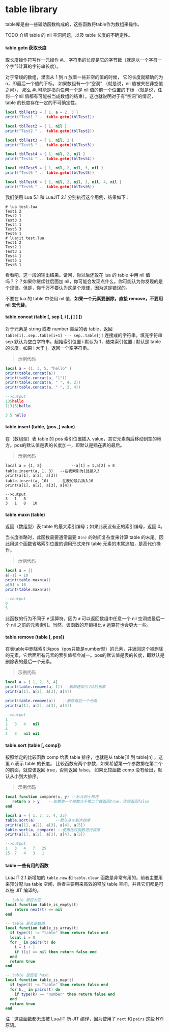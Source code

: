 # table library

table库是由一些辅助函数构成的，这些函数将table作为数组来操作。

TODO 介绍 table 的 nil 空洞问题，以及 table 长度的不确定性。

#### table.getn 获取长度

取长度操作符写作一元操作 #。 字符串的长度是它的字节数（就是以一个字符一个字节计算的字符串长度）。

对于常规的数组，里面从 1 到 n 放着一些非空的值的时候， 它的长度就精确的为 n，即最后一个值的下标。 如果数组有一个“空洞” （就是说，nil 值被夹在非空值之间）， 那么 #t 可能是指向任何一个是 nil 值的前一个位置的下标 （就是说，任何一个nil 值都有可能被当成数组的结束）。这也就说明对于有“空洞”的情况，table 的长度存在一定的不可确定性。

```lua
local tblTest1 = { 1, a = 2, 3 }
print("Test1 " .. table.getn(tblTest1))   

local tblTest2 = { 1, nil }
print("Test2 " .. table.getn(tblTest2))  

local tblTest3 = { 1, nil, 2 }
print("Test3 " .. table.getn(tblTest3))  

local tblTest4 = { 1, nil, 2, nil }
print("Test4 " .. table.getn(tblTest4))   

local tblTest5 = { 1, nil, 2, nil, 3, nil }
print("Test5 " .. table.getn(tblTest5))   

local tblTest6 = { 1, nil, 2, nil, 3, nil, 4, nil }
print("Test6 " .. table.getn(tblTest6))  
```

我们使用 Lua 5.1 和 LuaJIT 2.1 分别执行这个用例，结果如下：

```shell
# lua test.lua
Test1 2
Test2 1
Test3 3
Test4 1
Test5 3
Test6 1
# luajit test.lua
Test1 2
Test2 1
Test3 1
Test4 1
Test5 1
Test6 1
```

看看吧，这一段的输出结果。请问，你以后还敢在 lua 的 table 中用 nil 值吗？？？如果你继续往后面加 nil，你可能会发现点什么。你可能认为你发现的是个规律。但是，你千万不要认为这是个规律，因为这是错误的。 

不要在 lua 的 table 中使用 nil 值，**如果一个元素要删除，直接 remove，不要用 nil 去代替**。

#### table.concat (table [, sep [, i [, j ] ] ])

对于元素是 string 或者 number 类型的表 table，返回 `table[i]..sep..table[i+1] ··· sep..table[j]` 连接成的字符串。填充字符串 sep 默认为空白字符串。起始索引位置 i 默认为 1，结束索引位置 j 默认是 table 的长度。如果 i 大于 j，返回一个空字符串。

>示例代码

```lua
local a = {1, 3, 5, "hello" }
print(table.concat(a))
print(table.concat(a, "|"))
print(table.concat(a, " ", 4, 2))
print(table.concat(a, " ", 2, 4))

-->output
135hello
1|3|5|hello

3 5 hello
```

#### table.insert (table, [pos ,] value)

在（数组型）表 table 的 pos 索引位置插入 value，其它元素向后移动到空的地方。pos的默认值是表的长度加一，即默认是插在表的最后。

>示例代码

```
local a = {1, 8}             --a[1] = 1,a[2] = 8
table.insert(a, 1, 3)   --在表索引为1处插入3
print(a[1], a[2], a[3])
table.insert(a, 10)    --在表的最后插入10
print(a[1], a[2], a[3], a[4])

-->output
3	1	8
3	1	8	10
```

 
#### table.maxn (table)

返回（数组型）表 table 的最大索引编号；如果此表没有正的索引编号，返回 0。

当长度省略时，此函数需要通常需要 `O(n)` 的时间复杂度来计算 table 的末尾。因此用这个函数省略索引位置的调用形式来作 table 元素的末尾追加，是高代价操作。

>示例代码

```lua
local a = {}
a[-1] = 10
print(table.maxn(a))
a[5] = 10  
print(table.maxn(a))

-->output
0
5
```

此函数的行为不同于 `#` 运算符，因为 `#` 可以返回数组中任意一个 nil 空洞或最后一个 nil 之前的元素索引。当然，该函数的开销相比 `#` 运算符也会更大一些。

#### table.remove (table [, pos])

在表table中删除索引为pos（pos只能是number型）的元素，并返回这个被删除的元素，它后面所有元素的索引值都会减一。pos的默认值是表的长度，即默认是删除表的最后一个元素。

>示例代码

```lua
local a = { 1, 2, 3, 4}
print(table.remove(a, 1)) --删除速索引为1的元素
print(a[1], a[2], a[3], a[4])

print(table.remove(a))   --删除最后一个元素
print(a[1], a[2], a[3], a[4])

-->output
1
2	3	4	nil
4
2	3	nil	nil
```


#### table.sort (table [, comp])

按照给定的比较函数 comp 给表 table 排序，也就是从 table[1] 到 table[n] ，这里 n 表示 table 的长度。
比较函数有两个参数，如果希望第一个参数排在第二个的前面，就应该返回 true，否则返回 false。
如果比较函数 comp 没有给出，默认从小到大排序。

>示例代码

```lua
local function compare(x, y) --从大到小排序
   return x > y    --如果第一个参数大于第二个就返回true，否则返回false
end

local a = { 1, 7, 3, 4, 25}
table.sort(a)         --默认从小到大排序
print(a[1], a[2], a[3], a[4], a[5])
table.sort(a, compare) --使用比较函数进行排序
print(a[1], a[2], a[3], a[4], a[5])

-->output
1	3	4	7	25
25	7	4	3	1
```


#### table 一些有用的函数

LuaJIT 2.1 新增加的 `table.new` 和 `table.clear` 函数是非常有用的。前者主要用来预分配 lua table 空间，后者主要用来高效的释放 table 空间，并且它们都是可以被 JIT 编译的。

```lua
-- table 是否为空
local function table_is_empty(t)
    return next(t) == nil
end

-- table 是否是数组
local function table_is_array(t)
  if type(t) ~= "table" then return false end
  local i = 0
  for _ in pairs(t) do
    i = i + 1
    if t[i] == nil then return false end
  end
  return true
end

-- table 是否是 hash
local function table_is_map(t)
  if type(t) ~= "table" then return false end
  for k,_ in pairs(t) do
    if type(k) == "number" then return false end
  end
  return true
end
```

注：这些函数都无法被 LuaJIT 所 JIT 编译，因为使用了 `next` 和 `pairs` 这些 NYI 原语。
